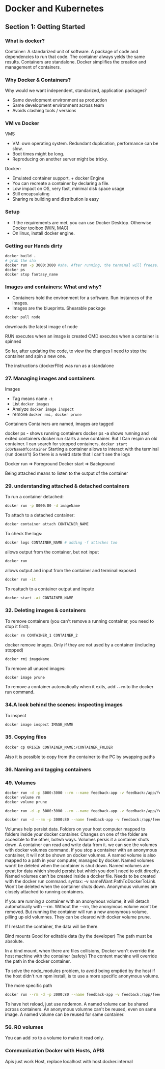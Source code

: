 # Docker and Kubernetes

## Section 1: Getting Started

### What is docker?

Container: A standarized unit of software. A package of code and dependencies to run that code.
The container always yelds the same results. Containers are standalone.
Docker simplifies the creation and management of containers.

### Why Docker & Containers?

Why would we want independent, standarized, application packages?

- Same development environment as production
- Same development environment across team
- Avoids clashing tools / versions

### VM vs Docker

VMS

- VM: own operating system. Redundant duplication, performance can be slow.
- Boot times might be long.
- Reproducing on another server might be tricky.

Docker:

- Emulated container support, + docker Engine
- You can recreate a container by declaring a file.
- Low impact on OS, very fast, minimal disk space usage
- Still encapsulating
- Sharing re building and distribution is easy

### Setup

- If the requirements are met, you can use Docker Desktop. Otherwise Docker toolbox (WIN, MAC)
- On linux, install docker engine.

### Getting our Hands dirty

```sh
docker build .
# grab the sha 
docker run -p 3000:3000 #sha. After running, the terminal will freeze.
docker ps
docker stop fantasy_name
```

### Images and containers: What and why?

- Containers hold the environment for a software. Run instances of the images.
- Images are the blueprints. Shearable package

```sh
docker pull node
```

downloads the latest image of node

RUN executes when an image is created
CMD executes when a container is spinned

So far, after updating the code, to view the changes I need to stop the container and spin a new one.

The instructions (dockerFIle) was run as a standalone

### 27. Managing images and containers

Images

- Tag means name ```-t```
- List ```docker images```
- Analyze ```docker image inspect```
- remove ```docker rmi, docker prune```

Containers
Containers are named, images are tagged

docker ps - shows running containers
docker ps -a shows running and exited containers
docker run starts a new container.
But I Can respin an old container.
I can search for stopped containers. ```docker start idOrNameOfContainer```
Starting a container allows to interact with the terminal (run doesn't)
So there is a weird state that I can't see the logs

Docker run => Foreground
Docker start => Background

Being attached means to listen to the output of the container

### 29. understanding attached & detached containers

To run a container detached:

```sh
docker run -p 8000:80 -d imageName
```

To attach to a detached container:

```sh
docker container attach CONTAINER_NAME
```

To check the logs:

```sh
docker logs CONTAINER_NAME # adding -f attaches too
```

allows output from the container, but not input

```sh
docker run
```

allows output and input from the container and terminal exposed

```sh
docker run -it
```

To reattach to a container output and inpute

```sh
docker start -ai CONTAINER_NAME
```

### 32. Deleting images & containers

To remove containers (you can't remove a running container, you need to stop it first):

```sh
docker rm CONTAINER_1 CONTAINER_2
```

docker remove images. Only if they are not used by a container (including stopped)

```sh
docker rmi imageName
```

To remove all unused images:

```sh
docker image prune
```

To remove a container automatically when it exits, add ```--rm``` to the docker run command.

### 34.A look behind the scenes: inspecting images

To inspect

```sh
docker image inspect IMAGE_NAME
```

### 35. Copying files

```sh
docker cp ORIGIN CONTAINER_NAME:/CONTAINER_FOLDER
```

Also it is possible to copy from the container to the PC by swapping paths

### 36. Naming and tagging containers

### 49. Volumes

```sh
docker run -d -p 3000:3000 --rm --name feedback-app -v feedback:/app/feedback feedback-node:volumes 
docker volume rm
docker volume prune
```

```sh
docker run -d -p 3000:3000 --rm --name feedback-app -v feedback:/app/feedback -v "$(pwd):/app" feedback-node:volumes 
```

```sh
docker run -d --rm -p 3000:80 --name feedback-app -v feedback:/app/feedback -v "$(pwd):/app" -v app/node_volumnes feedback-node:volumes
```

Volumes help persist data.
Folders on your host computer mapped to folders inside your docker container.
Changes on one of the folder are accesible to the other, botwh ways.
Volumes persis it a container shuts down.
A container can read and write data from it.
we can see the volumes with docker volumes command.
If you stop a container with an anonymous container, it will not be shown on docker volumes.
A named volume is also mapped to a path in your computer, managed by docker.
Named volumes won/t be deleted when the container is shut down.
Named volumes are great for data which should persist but which you don't need to edit directly.
Named volumes can't be created inside a docker file.
Needs to be created with the docker run command.
syntax: -v nameIWant:PathToDockerToLink. Won't be deleted when the container shuts down.
Anonymous volumes are closely attached to running containers.

If you are running a container with an anonymous volume, it will detach automatically with --rm.
Without the --rm, the anonymous volume won't be removed.
But running the container will run a new anonymous volume, pilling up old volumnes.
They can be cleared with docker volume prune.

If I restart the container, the data will be there.

Bind mounts
Good for editable data (by the developer)
The path must be absolute.

In a bind mount, when there are files collisions, Docker won't override the host machine with the container (safety)
The content machine will override the path in the docker container.

To solve the node_modules problem, to avoid being emptied by the host if the host didn't run npm install, is to use a more specific anonymous volume.

The more specific path 

```sh
docker run --rm -d -p 3000:80 --name feedback-app -v feedback:/app/feedback -v "$(pwd):/app" -v app/node_modules feedback-node:volumes
```

To have hot reload, just use nodemon.
A named volume can be shared across containers.
An anonymous volumne can't be reused, even on same image.
A named volume can be reused for same container.

### 56. RO volumes

You can add :ro to a volume to make it read only.

### Communication Docker with Hosts, APIS

Apis just work
Host, replace localhost with host.docker.internal
